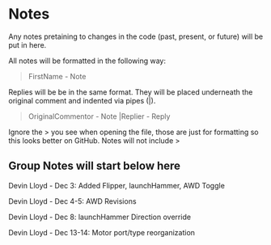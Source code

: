 # Notes

Any notes pretaining to changes in the code (past, present, or future) will be put in here.

All notes will be formatted in the following way:
>FirstName - Note

Replies will be be in the same format.  They will be placed underneath the original comment and indented via pipes (|).
>OriginalCommentor - Note
>|Replier - Reply

Ignore the > you see when opening the file, those are just for formatting so this looks better on GitHub.  Notes will not include >

## Group Notes will start below here
Devin Lloyd - Dec 3: Added Flipper, launchHammer, AWD Toggle

Devin Lloyd - Dec 4-5: AWD Revisions

Devin Lloyd - Dec 8: launchHammer Direction override

Devin Lloyd - Dec 13-14: Motor port/type reorganization
